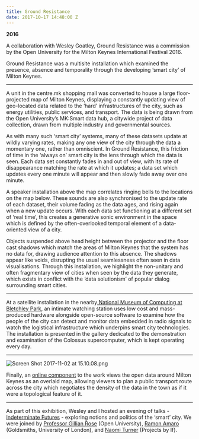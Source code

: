 ```yaml
---
title: Ground Resistance
date: 2017-10-17 14:48:00 Z
---
```


**2016**

A collaboration with Wesley Goatley, Ground Resistance was a commission by the Open University for the Milton Keynes International Festival 2016.

Ground Resistance was a multisite installation which examined the presence, absence and temporality through the developing ‘smart city’ of Milton Keynes.

---

A unit in the centre.mk shopping mall was converted to house a large floor-projected map of Milton Keynes, displaying a constantly updating view of geo-located data related to the ‘hard’ infrastructures of the city, such as energy utilities, public services, and transport. The data is being drawn from the Open University’s MK:Smart data hub, a citywide project of data collection, drawn from multiple industry and governmental sources.

As with many such ‘smart city’ systems, many of these datasets update at wildly varying rates, making any one view of the city through the data a momentary one, rather than omniscient. In Ground Resistance, this friction of time in the ‘always on’ smart city is the lens through which the data is seen. Each data set constantly fades in and out of view, with its rate of disappearance matching the rate at which it updates; a data set which updates every one minute will appear and then slowly fade away over one minute.

A speaker installation above the map correlates ringing bells to the locations on the map below. These sounds are also synchronised to the update rate of each dataset, their volume fading as the data ages, and rising again when a new update occurs. With each data set functioning at a different set of ‘real time’, this creates a generative sonic environment in the space which is defined by the often-overlooked temporal element of a data-oriented view of a city.

Objects suspended above head height between the projector and the floor cast shadows which match the areas of Milton Keynes that the system has no data for, drawing audience attention to this absence. The shadows appear like voids, disrupting the usual seamlessness often seen in data visualisations. Through this installation, we highlight the non-unitary and often fragmentary view of cities when seen by the data they generate, which exists in conflict with the ‘data solutionism’ of popular dialog surrounding smart cities.

---

At a satellite installation in the nearby[ National Museum of Computing at Bletchley Park](http://www.tnmoc.org/news/notes-museum/ground-resistance), an intimate watching station uses low cost and mass-produced hardware alongside open-source software to examine how the people of the city can detect and monitor data embedded in radio signals to watch the logistical infrastructure which underpins smart city technologies.  The installation is presented in the gallery dedicated to the demonstration and examination of the Colossus supercomputer, which is kept operating every day.

---

![Screen Shot 2017-11-02 at 15.10.08.png](/uploads/Screen%20Shot%202017-11-02%20at%2015.10.08.png)

Finally, an [online component](https://groundresistance.co.uk/) to the work views the open data around Milton Keynes as an overlaid map, allowing viewers to plan a public transport route across the city which negotiates the density of the data in the town as if it were a topological feature of it.

---

As part of this exhibition, Wesley and I hosted an evening of talks - [Indeterminate Futures](https://vimeo.com/177811577) - exploring notions and politics of the ‘smart’ city.  We were joined by [Professor Gillian Rose](https://vimeo.com/176843533) (Open University), [Ramon Amaro](https://vimeo.com/176843534) (Goldsmiths, University of London), and [Naomi Turner](https://vimeo.com/176843532) (Projects by If).